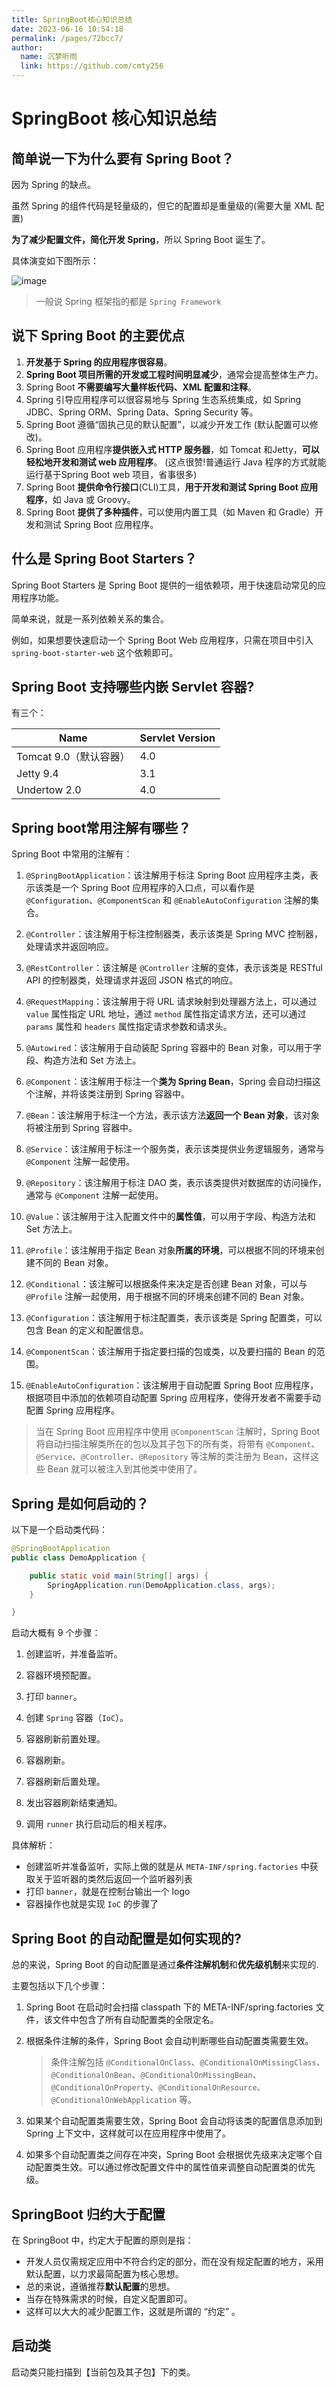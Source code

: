 ```yaml
---
title: SpringBoot核心知识总结
date: 2023-06-16 10:54:18
permalink: /pages/72bcc7/
author: 
  name: 沉梦听雨
  link: https://github.com/cmty256
---
```

# SpringBoot 核心知识总结

## 简单说一下为什么要有 Spring Boot？

因为 Spring 的缺点。

虽然 Spring 的组件代码是轻量级的，但它的配置却是重量级的(需要大量 XML 配置)

**为了减少配置文件，简化开发 Spring**，所以 Spring Boot 诞生了。

具体演变如下图所示：

![image](https://cmty256.github.io/imgs-blog/Java/image.2i8cdypu1ws0.webp)

> 一般说 Spring 框架指的都是 `Spring Framework`

## 说下 Spring Boot 的主要优点

1. **开发基于 Spring 的应用程序很容易**。
2. **Spring Boot 项目所需的开发或工程时间明显减少**，通常会提高整体生产力。
3. Spring Boot **不需要编写大量样板代码、XML 配置和注释**。
4. Spring 引导应用程序可以很容易地与 Spring 生态系统集成，如 Spring JDBC、Spring ORM、Spring Data、Spring Security 等。
5. Spring Boot 遵循“固执己见的默认配置”，以减少开发工作 (默认配置可以修改)。
6. Spring Boot 应用程序**提供嵌入式 HTTP 服务器**，如 Tomcat 和Jetty，**可以轻松地开发和测试 web 应用程序**。 (这点很赞!普通运行 Java 程序的方式就能运行基于Spring Boot web 项目，省事很多)
7. Spring Boot **提供命令行接口**(CLI)工具，**用于开发和测试 Spring Boot 应用程序**，如 Java 或 Groovy。
8. Spring Boot **提供了多种插件**，可以使用内置工具（如 Maven 和 Gradle）开发和测试 Spring Boot 应用程序。

## 什么是 Spring Boot Starters？

Spring Boot Starters 是 Spring Boot 提供的一组依赖项，用于快速启动常见的应用程序功能。

简单来说，就是一系列依赖关系的集合。

例如，如果想要快速启动一个 Spring Boot Web 应用程序，只需在项目中引入 `spring-boot-starter-web` 这个依赖即可。

## Spring Boot 支持哪些内嵌 Servlet 容器?

有三个：

| Name                   | Servlet Version |
| ---------------------- | --------------- |
| Tomcat 9.0（默认容器） | 4.0             |
| Jetty 9.4              | 3.1             |
| Undertow 2.0           | 4.0             |

## Spring boot常用注解有哪些？


Spring Boot 中常用的注解有：

1. `@SpringBootApplication`：该注解用于标注 Spring Boot 应用程序主类，表示该类是一个 Spring Boot 应用程序的入口点，可以看作是 `@Configuration`、`@ComponentScan` 和 `@EnableAutoConfiguration` 注解的集合。

   

2. `@Controller`：该注解用于标注控制器类，表示该类是 Spring MVC 控制器，处理请求并返回响应。

3. `@RestController`：该注解是 `@Controller` 注解的变体，表示该类是 RESTful API 的控制器类，处理请求并返回 JSON 格式的响应。

4. `@RequestMapping`：该注解用于将 URL 请求映射到处理器方法上，可以通过 `value` 属性指定 URL 地址，通过 `method` 属性指定请求方法，还可以通过 `params` 属性和 `headers` 属性指定请求参数和请求头。

5. `@Autowired`：该注解用于自动装配 Spring 容器中的 Bean 对象，可以用于字段、构造方法和 Set 方法上。

   

6. `@Component`：该注解用于标注一个**类为 Spring Bean**，Spring 会自动扫描这个注解，并将该类注册到 Spring 容器中。

7. `@Bean`：该注解用于标注一个方法，表示该方法**返回一个 Bean 对象**，该对象将被注册到 Spring 容器中。

   

8. `@Service`：该注解用于标注一个服务类，表示该类提供业务逻辑服务，通常与 `@Component` 注解一起使用。

9. `@Repository`：该注解用于标注 DAO 类，表示该类提供对数据库的访问操作，通常与 `@Component` 注解一起使用。

   

10. `@Value`：该注解用于注入配置文件中的**属性值**，可以用于字段、构造方法和 Set 方法上。

11. `@Profile`：该注解用于指定 Bean 对象**所属的环境**，可以根据不同的环境来创建不同的 Bean 对象。

12. `@Conditional`：该注解可以根据条件来决定是否创建 Bean 对象，可以与 `@Profile` 注解一起使用，用于根据不同的环境来创建不同的 Bean 对象。

    

13. `@Configuration`：该注解用于标注配置类，表示该类是 Spring 配置类，可以包含 Bean 的定义和配置信息。

14. `@ComponentScan`：该注解用于指定要扫描的包或类，以及要扫描的 Bean 的范围。

15. `@EnableAutoConfiguration`：该注解用于自动配置 Spring Boot 应用程序，根据项目中添加的依赖项自动配置 Spring 应用程序，使得开发者不需要手动配置 Spring 应用程序。

> 当在 Spring Boot 应用程序中使用 `@ComponentScan` 注解时，Spring Boot 将自动扫描注解类所在的包以及其子包下的所有类，将带有 `@Component`、`@Service`、`@Controller`、`@Repository` 等注解的类注册为 Bean，这样这些 Bean 就可以被注入到其他类中使用了。

## Spring 是如何启动的？

以下是一个启动类代码：

```java
@SpringBootApplication
public class DemoApplication {

	public static void main(String[] args) {
		SpringApplication.run(DemoApplication.class, args);
	}

}
```

启动大概有 9 个步骤：

1. 创建监听，并准备监听。

2. 容器环境预配置。

3. 打印 `banner`。

4. 创建 `Spring` 容器（`IoC`）。

   

5. 容器刷新前置处理。

6. 容器刷新。

7. 容器刷新后置处理。

8. 发出容器刷新结束通知。

   

9. 调用 `runner` 执行启动后的相关程序。

具体解析：

- 创建监听并准备监听，实际上做的就是从 `META-INF/spring.factories` 中获取关于监听器的类然后返回一个监听器列表
- 打印 `banner`，就是在控制台输出一个 logo
- 容器操作也就是实现 `IoC` 的步骤了



## Spring Boot 的自动配置是如何实现的?

总的来说，Spring Boot 的自动配置是通过**条件注解机制**和**优先级机制**来实现的.

主要包括以下几个步骤：

1. Spring Boot 在启动时会扫描 classpath 下的 META-INF/spring.factories 文件，该文件中包含了所有自动配置类的全限定名。

2. 根据条件注解的条件，Spring Boot 会自动判断哪些自动配置类需要生效。

   > 条件注解包括 `@ConditionalOnClass`、`@ConditionalOnMissingClass`、`@ConditionalOnBean`、`@ConditionalOnMissingBean`、`@ConditionalOnProperty`、`@ConditionalOnResource`、`@ConditionalOnWebApplication` 等。

3. 如果某个自动配置类需要生效，Spring Boot 会自动将该类的配置信息添加到 Spring 上下文中，这样就可以在应用程序中使用了。

4. 如果多个自动配置类之间存在冲突，Spring Boot 会根据优先级来决定哪个自动配置类生效。可以通过修改配置文件中的属性值来调整自动配置类的优先级。



## SpringBoot 归约大于配置

在 SpringBoot 中，约定大于配置的原则是指：

- 开发人员仅需规定应用中不符合约定的部分，而在没有规定配置的地方，采用默认配置，以力求最简配置为核心思想。
- 总的来说，遵循推荐**默认配置**的思想。
- 当存在特殊需求的时候，自定义配置即可。
- 这样可以大大的减少配置工作，这就是所谓的 “约定” 。



## 启动类

启动类只能扫描到【当前包及其子包】下的类。
